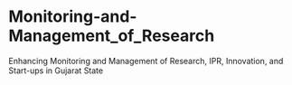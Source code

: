# Monitoring-and-Management_of_Research
Enhancing Monitoring and Management of Research, IPR, Innovation, and Start-ups in Gujarat State
